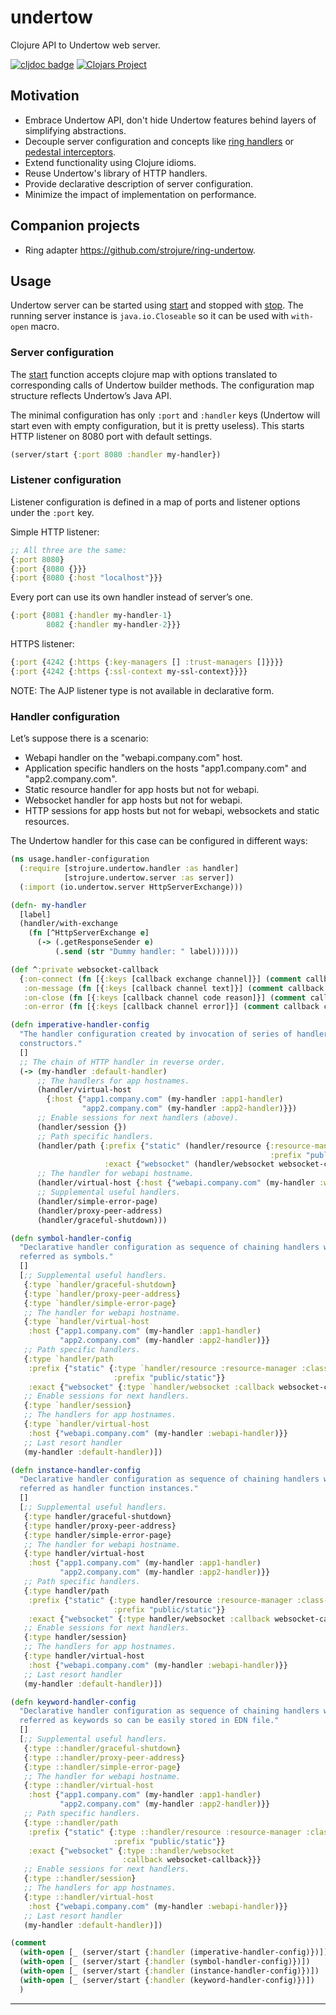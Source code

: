 # undertow

Clojure API to Undertow web server.

[![cljdoc badge](https://cljdoc.org/badge/com.github.strojure/undertow)](https://cljdoc.org/d/com.github.strojure/undertow)
[![Clojars Project](https://img.shields.io/clojars/v/com.github.strojure/undertow.svg)](https://clojars.org/com.github.strojure/undertow)

## Motivation

- Embrace Undertow API, don't hide Undertow features behind layers of 
  simplifying abstractions.
- Decouple server configuration and concepts like [ring handlers]
  or [pedestal interceptors].
- Extend functionality using Clojure idioms.
- Reuse Undertow's library of HTTP handlers.
- Provide declarative description of server configuration.
- Minimize the impact of implementation on performance.

## Companion projects

- Ring adapter https://github.com/strojure/ring-undertow.

## Usage

Undertow server can be started using [start][server_start] and stopped
with [stop][server_stop]. The running server instance is `java.io.Closeable` so
it can be used with `with-open` macro.

### Server configuration

The [start][server_start] function accepts clojure map with options 
translated to corresponding calls of Undertow builder methods. The 
configuration map structure reflects Undertow’s Java API.

The minimal configuration has only `:port` and `:handler` keys (Undertow 
will start even with empty configuration, but it is pretty useless). This 
starts HTTP listener on 8080 port with default settings.

```clojure
(server/start {:port 8080 :handler my-handler})
```

### Listener configuration

Listener configuration is defined in a map of ports and listener options 
under the `:port` key.

Simple HTTP listener:

```clojure
;; All three are the same:
{:port 8080}
{:port {8080 {}}}
{:port {8080 {:host "localhost"}}}
```

Every port can use its own handler instead of server’s one.

```clojure
{:port {8081 {:handler my-handler-1}
        8082 {:handler my-handler-2}}}
```

HTTPS listener:

```clojure
{:port {4242 {:https {:key-managers [] :trust-managers []}}}}
{:port {4242 {:https {:ssl-context my-ssl-context}}}}
```

NOTE: The AJP listener type is not available in declarative form.

### Handler configuration

Let’s suppose there is a scenario:

- Webapi handler on the "webapi.company.com" host.
- Application specific handlers on the hosts "app1.company.com" and
  "app2.company.com".
- Static resource handler for app hosts but not for webapi.
- Websocket handler for app hosts but not for webapi.
- HTTP sessions for app hosts but not for webapi, websockets and static 
  resources.

The Undertow handler for this case can be configured in different ways:

```clojure
(ns usage.handler-configuration
  (:require [strojure.undertow.handler :as handler]
            [strojure.undertow.server :as server])
  (:import (io.undertow.server HttpServerExchange)))

(defn- my-handler
  [label]
  (handler/with-exchange
    (fn [^HttpServerExchange e]
      (-> (.getResponseSender e)
          (.send (str "Dummy handler: " label))))))

(def ^:private websocket-callback
  {:on-connect (fn [{:keys [callback exchange channel]}] (comment callback exchange channel))
   :on-message (fn [{:keys [callback channel text]}] (comment callback channel text))
   :on-close (fn [{:keys [callback channel code reason]}] (comment callback channel code reason))
   :on-error (fn [{:keys [callback channel error]}] (comment callback channel error))})

(defn imperative-handler-config
  "The handler configuration created by invocation of series of handler
  constructors."
  []
  ;; The chain of HTTP handler in reverse order.
  (-> (my-handler :default-handler)
      ;; The handlers for app hostnames.
      (handler/virtual-host
        {:host {"app1.company.com" (my-handler :app1-handler)
                "app2.company.com" (my-handler :app2-handler)}})
      ;; Enable sessions for next handlers (above).
      (handler/session {})
      ;; Path specific handlers.
      (handler/path {:prefix {"static" (handler/resource {:resource-manager :class-path
                                                          :prefix "public/static"})}
                     :exact {"websocket" (handler/websocket websocket-callback)}})
      ;; The handler for webapi hostname.
      (handler/virtual-host {:host {"webapi.company.com" (my-handler :webapi-handler)}})
      ;; Supplemental useful handlers.
      (handler/simple-error-page)
      (handler/proxy-peer-address)
      (handler/graceful-shutdown)))

(defn symbol-handler-config
  "Declarative handler configuration as sequence of chaining handlers which are
  referred as symbols."
  []
  [;; Supplemental useful handlers.
   {:type `handler/graceful-shutdown}
   {:type `handler/proxy-peer-address}
   {:type `handler/simple-error-page}
   ;; The handler for webapi hostname.
   {:type `handler/virtual-host
    :host {"app1.company.com" (my-handler :app1-handler)
           "app2.company.com" (my-handler :app2-handler)}}
   ;; Path specific handlers.
   {:type `handler/path
    :prefix {"static" {:type `handler/resource :resource-manager :class-path
                       :prefix "public/static"}}
    :exact {"websocket" {:type `handler/websocket :callback websocket-callback}}}
   ;; Enable sessions for next handlers.
   {:type `handler/session}
   ;; The handlers for app hostnames.
   {:type `handler/virtual-host
    :host {"webapi.company.com" (my-handler :webapi-handler)}}
   ;; Last resort handler
   (my-handler :default-handler)])

(defn instance-handler-config
  "Declarative handler configuration as sequence of chaining handlers which are
  referred as handler function instances."
  []
  [;; Supplemental useful handlers.
   {:type handler/graceful-shutdown}
   {:type handler/proxy-peer-address}
   {:type handler/simple-error-page}
   ;; The handler for webapi hostname.
   {:type handler/virtual-host
    :host {"app1.company.com" (my-handler :app1-handler)
           "app2.company.com" (my-handler :app2-handler)}}
   ;; Path specific handlers.
   {:type handler/path
    :prefix {"static" {:type handler/resource :resource-manager :class-path
                       :prefix "public/static"}}
    :exact {"websocket" {:type handler/websocket :callback websocket-callback}}}
   ;; Enable sessions for next handlers.
   {:type handler/session}
   ;; The handlers for app hostnames.
   {:type handler/virtual-host
    :host {"webapi.company.com" (my-handler :webapi-handler)}}
   ;; Last resort handler
   (my-handler :default-handler)])

(defn keyword-handler-config
  "Declarative handler configuration as sequence of chaining handlers which are
  referred as keywords so can be easily stored in EDN file."
  []
  [;; Supplemental useful handlers.
   {:type ::handler/graceful-shutdown}
   {:type ::handler/proxy-peer-address}
   {:type ::handler/simple-error-page}
   ;; The handler for webapi hostname.
   {:type ::handler/virtual-host
    :host {"app1.company.com" (my-handler :app1-handler)
           "app2.company.com" (my-handler :app2-handler)}}
   ;; Path specific handlers.
   {:type ::handler/path
    :prefix {"static" {:type ::handler/resource :resource-manager :class-path
                       :prefix "public/static"}}
    :exact {"websocket" {:type ::handler/websocket
                         :callback websocket-callback}}}
   ;; Enable sessions for next handlers.
   {:type ::handler/session}
   ;; The handlers for app hostnames.
   {:type ::handler/virtual-host
    :host {"webapi.company.com" (my-handler :webapi-handler)}}
   ;; Last resort handler
   (my-handler :default-handler)])

(comment
  (with-open [_ (server/start {:handler (imperative-handler-config)})])
  (with-open [_ (server/start {:handler (symbol-handler-config)})])
  (with-open [_ (server/start {:handler (instance-handler-config)})])
  (with-open [_ (server/start {:handler (keyword-handler-config)})])
  )
```

---

[ring handlers]:
https://github.com/ring-clojure/ring/wiki/Concepts#handlers

[pedestal interceptors]:
http://pedestal.io/reference/interceptors

[server_start]:
https://cljdoc.org/d/com.github.strojure/undertow/CURRENT/api/strojure.undertow.server#start

[server_stop]:
https://cljdoc.org/d/com.github.strojure/undertow/CURRENT/api/strojure.undertow.server#stop
